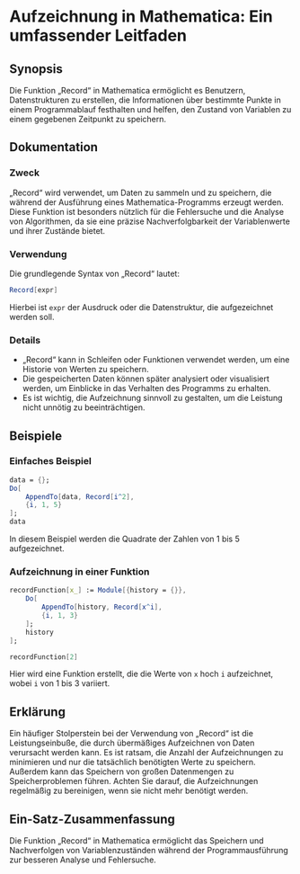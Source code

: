 <!--
Meta Description: # Aufzeichnung in Mathematica: Ein umfassender Leitfaden ## Synopsis Die Funktion „Record“ in Mathematica ermöglicht es Benutzern, Datenstrukturen zu ...
Meta Keywords: die, von, record, mathematica, und
-->

# Aufzeichnung in Mathematica: Ein umfassender Leitfaden

## Synopsis
Die Funktion „Record“ in Mathematica ermöglicht es Benutzern, Datenstrukturen zu erstellen, die Informationen über bestimmte Punkte in einem Programmablauf festhalten und helfen, den Zustand von Variablen zu einem gegebenen Zeitpunkt zu speichern.

## Dokumentation
### Zweck
„Record“ wird verwendet, um Daten zu sammeln und zu speichern, die während der Ausführung eines Mathematica-Programms erzeugt werden. Diese Funktion ist besonders nützlich für die Fehlersuche und die Analyse von Algorithmen, da sie eine präzise Nachverfolgbarkeit der Variablenwerte und ihrer Zustände bietet.

### Verwendung
Die grundlegende Syntax von „Record“ lautet:
```mathematica
Record[expr]
```
Hierbei ist `expr` der Ausdruck oder die Datenstruktur, die aufgezeichnet werden soll. 

### Details
- „Record“ kann in Schleifen oder Funktionen verwendet werden, um eine Historie von Werten zu speichern.
- Die gespeicherten Daten können später analysiert oder visualisiert werden, um Einblicke in das Verhalten des Programms zu erhalten.
- Es ist wichtig, die Aufzeichnung sinnvoll zu gestalten, um die Leistung nicht unnötig zu beeinträchtigen.

## Beispiele
### Einfaches Beispiel
```mathematica
data = {};
Do[
    AppendTo[data, Record[i^2],
    {i, 1, 5}
];
data
```
In diesem Beispiel werden die Quadrate der Zahlen von 1 bis 5 aufgezeichnet.

### Aufzeichnung in einer Funktion
```mathematica
recordFunction[x_] := Module[{history = {}},
    Do[
        AppendTo[history, Record[x^i],
        {i, 1, 3}
    ];
    history
];

recordFunction[2]
```
Hier wird eine Funktion erstellt, die die Werte von `x` hoch `i` aufzeichnet, wobei `i` von 1 bis 3 variiert.

## Erklärung
Ein häufiger Stolperstein bei der Verwendung von „Record“ ist die Leistungseinbuße, die durch übermäßiges Aufzeichnen von Daten verursacht werden kann. Es ist ratsam, die Anzahl der Aufzeichnungen zu minimieren und nur die tatsächlich benötigten Werte zu speichern. Außerdem kann das Speichern von großen Datenmengen zu Speicherproblemen führen. Achten Sie darauf, die Aufzeichnungen regelmäßig zu bereinigen, wenn sie nicht mehr benötigt werden.

## Ein-Satz-Zusammenfassung
Die Funktion „Record“ in Mathematica ermöglicht das Speichern und Nachverfolgen von Variablenzuständen während der Programmausführung zur besseren Analyse und Fehlersuche.